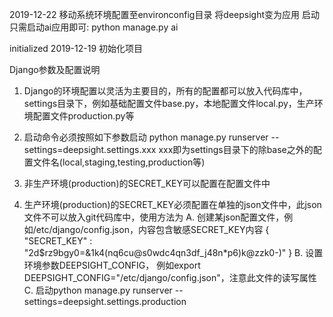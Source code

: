 2019-12-22
移动系统环境配置至environconfig目录
将deepsight变为应用
启动只需启动ai应用即可: python manage.py ai



initialized 2019-12-19 初始化项目

Django参数及配置说明
1. Django的环境配置以灵活为主要目的，所有的配置都可以放入代码库中，settings目录下，例如基础配置文件base.py，本地配置文件local.py，生产环境配置文件production.py等
   
2. 启动命令必须按照如下参数启动
python manage.py runserver --settings=deepsight.settings.xxx
xxx即为settings目录下的除base之外的配置文件名(local,staging,testing,production等)

3. 非生产环境(production)的SECRET_KEY可以配置在配置文件中
   
4. 生产环境(production)的SECRET_KEY必须配置在单独的json文件中，此json文件不可以放入git代码库中，使用方法为
   A. 创建某json配置文件，例如/etc/django/config.json，内容包含敏感SECRET_KEY内容
   {
       "SECRET_KEY" : "2d$rz9bgy0=&1k4(nq6cu@s0wdc4qn3df_j48n*p6)k@zzk0-)"
   }
   B. 设置环境参数DEEPSIGHT_CONFIG， 例如export DEEPSIGHT_CONFIG="/etc/django/config.json"，注意此文件的读写属性
   C. 启动python manage.py runserver --settings=deepsight.settings.production
